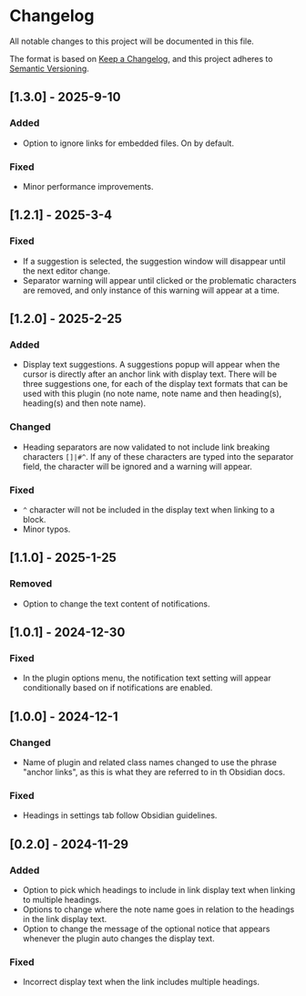 # Changelog

All notable changes to this project will be documented in this file.

The format is based on [Keep a Changelog](https://keepachangelog.com/en/1.1.0/), and this project adheres to [Semantic Versioning](https://semver.org/spec/v2.0.0.html).

## [1.3.0] - 2025-9-10

### Added

- Option to ignore links for embedded files. On by default.

### Fixed

- Minor performance improvements.

## [1.2.1] - 2025-3-4

### Fixed

- If a suggestion is selected, the suggestion window will disappear until the next editor change.
- Separator warning will appear until clicked or the problematic characters are removed, and only instance of this warning will appear at a time.

## [1.2.0] - 2025-2-25

### Added

- Display text suggestions. A suggestions popup will appear when the cursor is directly after an anchor link with display text. There will be three suggestions one, for each of the display text formats that can be used with this plugin (no note name, note name and then heading(s), heading(s) and then note name).

### Changed

- Heading separators are now validated to not include link breaking characters `[]|#^`. If any of these characters are typed into the separator field, the character will be ignored and a warning will appear.

### Fixed

- `^` character will not be included in the display text when linking to a block.
- Minor typos.

## [1.1.0] - 2025-1-25

### Removed

- Option to change the text content of notifications.

## [1.0.1] - 2024-12-30

### Fixed

- In the plugin options menu, the notification text setting will appear conditionally based on if notifications are enabled.

## [1.0.0] - 2024-12-1

### Changed

- Name of plugin and related class names changed to use the phrase "anchor links", as this is what they are referred to in th Obsidian docs.

### Fixed

- Headings in settings tab follow Obsidian guidelines.

## [0.2.0] - 2024-11-29

### Added

- Option to pick which headings to include in link display text when linking to multiple headings.
- Options to change where the note name goes in relation to the headings in the link display text.
- Option to change the message of the optional notice that appears whenever the plugin auto changes the display text.

### Fixed

- Incorrect display text when the link includes multiple headings.
